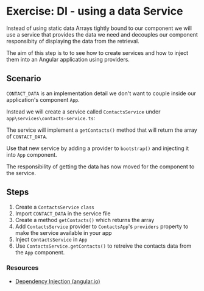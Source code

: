 # Exercise: DI - using a data Service

Instead of using static data Arrays tightly bound to our component we will use a service that provides the data we need and decouples our component responsibity of displaying the data from the retrieval. 

The aim of this step is to to see how to create services and how to inject them into an Angular application using providers.

## Scenario

`CONTACT_DATA` is an implementation detail we don't want to couple inside our application's component `App`. 

Instead we will create a service called `ContactsService` under `app\services\contacts-service.ts`:

The service will implement a `getContacts()` method that  will return the array of `CONTACT_DATA`. 

Use that new service by adding a provider to `bootstrap()` and injecting it into `App` component.

The responsibility of getting the data has now moved for the component to the service. 


## Steps

1. Create a `ContactsService`  `class`
2. Import `CONTACT_DATA` in the service file
3. Create a method `getContacts()` which returns the array
4. Add `ContactsService` provider to `ContactsApp`'s `providers` property to make the service available in your app
5. Inject `ContactsService` in `App`
6. Use `ContactsService.getContacts()` to retreive the contacts data from the `App` component.

### Resources

 - [Dependency Injection (angular.io)](https://angular.io/docs/ts/latest/guide/dependency-injection.html)